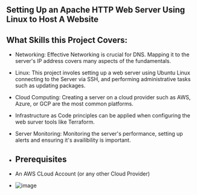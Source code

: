 
## Setting Up an Apache HTTP Web Server Using Linux to Host A Website 


## What Skills this Project Covers:

- Networking: Effective Networking is crucial for DNS. Mapping it to the server's IP address covers many aspects of the fundamentals.
- Linux: This project involes setting up a web server using Ubuntu Linux connecting to the Server via SSH, and performing administrative tasks such as updating packages.
- Cloud Computing: Creating a server on a cloud provider such as AWS, Azure, or GCP are the most common platforms.
- Infrastructure as Code principles can be applied when configuring the web surver tools like Terraform.
- Server Monitoring: Monitoring the server's performance, setting up alerts and ensuring it's availibility is important.

- ## Prerequisites
- An AWS CLoud Account (or any other Cloud Provider)
- ![image](https://github.com/user-attachments/assets/48d5b7f4-4309-4ddd-b401-c858d9dc5c1a)



